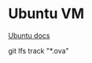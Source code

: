 # Ubuntu VM

[Ubuntu docs](https://docs.google.com/document/d/1rcFciC9QomiV08VoHR40ZTcBzzehsiyDft2euRNbFlM/edit#)

git lfs track "*.ova"